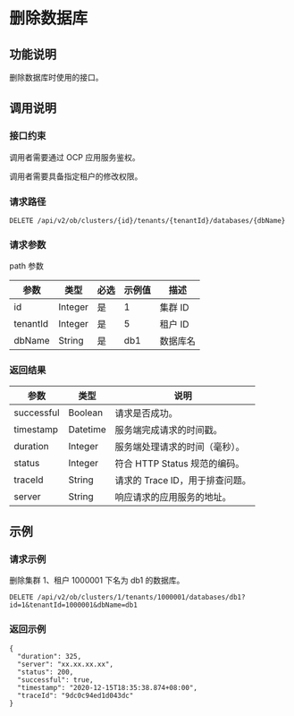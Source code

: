 删除数据库 
==========================



功能说明 
-------------------------

删除数据库时使用的接口。

调用说明 
-------------------------

### 接口约束 

调用者需要通过 OCP 应用服务鉴权。

调用者需要具备指定租户的修改权限。

### 请求路径 

`DELETE /api/v2/ob/clusters/{id}/tenants/{tenantId}/databases/{dbName}`

### 请求参数 

path 参数


|    参数    |   类型    | 必选 | 示例值 |  描述   |
|----------|---------|----|-----|-------|
| id       | Integer | 是  | 1   | 集群 ID |
| tenantId | Integer | 是  | 5   | 租户 ID |
| dbName   | String  | 是  | db1 | 数据库名  |



### 返回结果 



|     参数     |    类型    |          说明           |
|------------|----------|-----------------------|
| successful | Boolean  | 请求是否成功。               |
| timestamp  | Datetime | 服务端完成请求的时间戳。          |
| duration   | Integer  | 服务端处理请求的时间（毫秒）。       |
| status     | Integer  | 符合 HTTP Status 规范的编码。 |
| traceId    | String   | 请求的 Trace ID，用于排查问题。  |
| server     | String   | 响应请求的应用服务的地址。         |



示例 
-----------------------

### 请求示例 

删除集群 1、租户 1000001 下名为 db1 的数据库。

`DELETE /api/v2/ob/clusters/1/tenants/1000001/databases/db1?id=1&tenantId=1000001&dbName=db1`

### 返回示例 

```unknow
{
  "duration": 325,
  "server": "xx.xx.xx.xx",
  "status": 200,
  "successful": true,
  "timestamp": "2020-12-15T18:35:38.874+08:00",
  "traceId": "9dc0c94ed1d043dc"
} 
```


